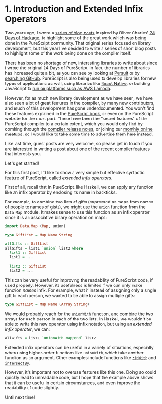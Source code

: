 # 1. Introduction and Extended Infix Operators

Two years ago, I wrote a [series of blog posts](https://gist.github.com/paf31/8e9177b20ee920480fbc) inspired by Oliver Charles' [24 Days of Hackage](https://ocharles.org.uk/blog/pages/2013-12-01-24-days-of-hackage.html), to highlight some of the great work which was being done in the PureScript community. That original series focused on library development, but this year I've decided to write a series of short blog posts to highlight some of the work being done on the compiler itself.

There has been no shortage of new, interesting libraries to write about since I wrote the original 24 Days of PureScript. In fact, the number of libraries has increased quite a bit, as you can see by looking at [Pursuit](http://pursuit.purescript.org/) or by [searching GitHub](github.com/search?o=desc&q=purescript&ref=cmdform&s=updated&type=Repositories). PureScript is also being used to develop libraries for new types of applications as well, using libraries like [React Native](https://facebook.github.io/react-native/), or building JavaScript to [run on platforms such as AWS Lambda](http://kofno.github.io/2015/10/11/aws-lambda-purescript.html).

However, for as much new library development as we have seen, we have also seen a lot of great features in the compiler, by many new contributors, and much of this development has gone underdocumented. You won't find these features explained in the [PureScript book](https://leanpub.com/purescript/read), or even on the PureScript website for the most part. These have been the "secret features" of the PureScript compiler to a certain extent, which you would only find by combing through the [compiler release notes](https://github.com/purescript/purescript/releases), or joining our [monthly online meetups](https://github.com/purescript/purescript/wiki/PureScript-Meetups). so I would like to take some time to advertise them here instead.

Like last time, guest posts are very welcome, so please get in touch if you are interested in writing a post about one of the recent compiler features that interests you.

Let's get started!

For this first post, I'd like to show a very simple but effective syntactic feature of PureScript, called _extended infix operators_.

First of all, recall that in PureScript, like Haskell, we can apply any function like an infix operator by enclosing its name in backticks.

For example, to combine two lists of gifts (expressed as maps from names of people to names of gists), we might use the [`union`](https://pursuit.purescript.org/packages/purescript-maps/2.0.1/docs/Data.Map#v:union) function from the `Data.Map` module. It makes sense to use this function as an infix operator since it is an associative binary operation on maps: 

```purescript
import Data.Map (Map, union)

type GiftList = Map Name String

allGifts :: GiftList
allGifts = list1 `union` list2 where
  list1 :: GiftList
  list1 = ...
  
  list2 :: GiftList
  list2 = ...
```

This can be very useful for improving the readability of PureScript code, if used properly. However, its usefulness is limited if we can only make function _names_ infix. For example, what if instead of assigning only a single gift to each person, we wanted to be able to assign multiple gifts:

```purescript
type GiftList = Map Name (Array String)
```

We would probably reach for the [`unionWith`](https://pursuit.purescript.org/packages/purescript-maps/2.0.1/docs/Data.Map#v:unionWith) function, and combine the two arrays for each person in each of the two lists. In Haskell, we wouldn't be able to write this new operator using infix notation, but using an _extended infix operator_, we can:

```purescript
allGifts = list1 `unionWith mappend` list2
```

Extended infix operators can be useful in a variety of situations, especially when using higher-order functions like `unionWith`, which take another function as an argument. Other examples include functions like [`zipWith`](https://pursuit.purescript.org/packages/purescript-lists/3.2.1/docs/Data.List#v:zipWith) and [`intersectBy`](https://pursuit.purescript.org/packages/purescript-lists/3.2.1/docs/Data.List#v:intersectBy).

However, it's important not to overuse features like this one. Doing so could quickly lead to unreadable code, but I hope that the example above shows that it can be useful in certain circumstances, and even improve the readability of code slightly.

Until next time!
